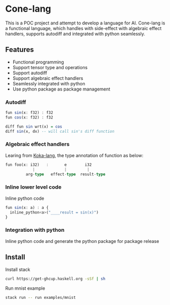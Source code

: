 # Cone-lang

This is a POC project and attempt to develop a language for AI. Cone-lang is a functional language, 
which handles with side-effect with algebraic effect handlers, supports autodiff and integrated with python seamlessly.

## Features

* Functional programming
* Support tensor type and operations
* Support autodiff
* Support algebraic effect handlers
* Seamlessly integrated with python
* Use python package as package management

### Autodiff

```haskell
fun sin(x: f32) : f32
fun cos(x: f32) : f32

diff fun sin wrt(x) = cos
diff sin(x, dx) -- will call sin's diff function
```

### Algebraic effect handlers

Learing from [Koka-lang](https://koka-lang.github.io/koka/doc/book.html), the type annotation of function as below:

```haskell
fun foo(x: i32)   :       e        i32
            |             |         |
         arg-type   effect-type  result-type
```

### Inline lower level code 

Inline python code

```haskell
fun sin(x: a) : a {
  inline_python<a>("____result = sin(x)")
}   
```

### Integration with python

Inline python code and generate the python package for package release

## Install

Install stack

```bash
curl https://get-ghcup.haskell.org -sSf | sh
```

Run mnist example

```bash
stack run -- run examples/mnist
```